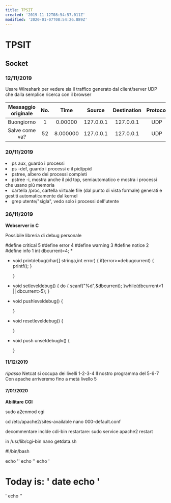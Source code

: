 ```yaml
---
title: TPSIT
created: '2019-11-12T08:54:57.011Z'
modified: '2020-01-07T08:54:26.889Z'
---
```


# TPSIT

## Socket 
### 12/11/2019
Usare Wireshark per vedere sia il traffico generato dal client/server UDP che dalla semplice ricerca con il browser

|Messaggio originale|No.|Time|Source|Destination|Protocol|Length|
| :---: | :---: | :---: | :---: | :---: | :---: | :---: |
|Buongiorno |1| 0.00000| 127.0.0.1| 127.0.0.1| UDP| 52| 
|Salve come va?|52| 8.000000| 127.0.0.1| 127.0.0.1| UDP| 48|


### 20/11/2019
<li>ps aux, guardo i processi</li>
<li>ps -def, guardo i processi e il pid/ppid</li>
<li>pstree, albero dei processi completi</li>
<li>pstree -i, mostra anche il pid
top, semiautomatico e mostra i processi che usano più memoria
<li>cartella /proc, cartella virtuale file (dal punto di vista formale) generati e gestiti automaticamente dal kernel</li>
<li> grep utente/"sigla", vedo solo i processi dell'utente</li>



### 26/11/2019
**Webserver in C**

Possibile libreria di debug personale

#define	critical 5
#define	error 4	
#define	warning 3
#define	notice 2
#define	info 1
int dbcurrent=4;
* 
* void printdebug(char[] stringa,int error)
  {
  	if(error>=debugcurrent)
  	{
  		printf();
   	}

   }

* void setleveldebug()
   {
   	do
  	{
  		scanf("%d",&dbcurrent);
  	}while(dbcurrent<1 || dbcurrent>5);
  }
 
* void pushleveldebug()
  {
 
  }

* void resetleveldebug()
  {

  }
* void push unsetdebuglv()
  {

  }



#### 11/12/2019

*ripasso*
Netcat si occupa dei livelli 1-2-3-4
Il nostro programma del 5-6-7 
Con apache arriveremo fino a metà livello 5

#### 7/01/2020

**Abilitare CGI**

sudo a2enmod cgi

cd /etc/apache2/sites-available
nano 000-default.conf

decommentare inclde cdi-bin
restartare: sudo service apache2 restart


in /usr/lib/cgi-bin
nano getdata.sh


#!/bin/bash

echo '<!DOCTYPE html>'
echo '<html><title>Data</title>'
echo '<body><h1>Today is: '
date
echo '</h1></body>'
echo '</html>'


